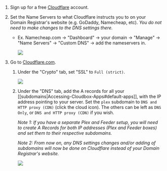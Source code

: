 
1. Sign up for a free [Cloudflare](https://www.cloudflare.com/) account.

1. Set the Name Servers to what Cloudflare instructs you to on your Domain Registrar's website (e.g. GoDaddy, Namecheap, etc). _You do not need to make changes to the DNS settings there._

   - Ex. Namecheap.com -> "Dashboard" -> your domain -> "Manage" -> "Name Servers" -> "Custom DNS" -> add the nameservers in.

     ![](https://i.imgur.com/K4OI1XD.png)

1. Go to [Cloudflare.com](https://www.cloudflare.com/). 

   1. Under the "Crypto" tab, set "SSL" to `Full (strict)`.

      ![](https://i.imgur.com/ph1pNZx.png)

   1. Under the "DNS" tab, add the A records for all your [[subdomains|Accessing-Cloudbox-Apps#default-apps]], with the IP address pointing to your server. Set the `plex` subdomain to `DNS and HTTP proxy (CDN)` (click the cloud icon). The others can be left as `DNS Only`, or  `DNS and HTTP proxy (CDN)` if you wish.

      _Note 1: If you have a separate Plex and Feeder setup, you will need to create A Records for both IP addresses (Plex and Feeder boxes) and set them to their respective subdomains._

      _Note 2: From now on, any DNS settings changes and/or adding of subdomains will now be done on Cloudflare instead of your Domain Registrar's website._



      ![](https://i.imgur.com/YxEFms3.png)
   

